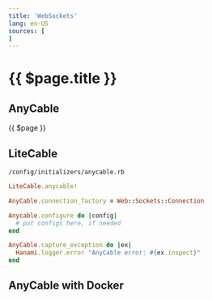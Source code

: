 ```yaml
---
title: 'WebSockets'
lang: en-US
sources: [
]
---
```


# {{ $page.title }} <Badge text="Hanami: 1.x"/>

## AnyCable

{{ $page }}

## LiteCable

`/config/initializers/anycable.rb`

``` ruby
LiteCable.anycable!

AnyCable.connection_factory = Web::Sockets::Connection

Anycable.configure do |config|
  # put configs here, if needed
end

AnyCable.capture_exception do |ex|
  Hanami.logger.error "AnyCable error: #{ex.inspect}"
end

```


## AnyCable with Docker

``` yaml
```
